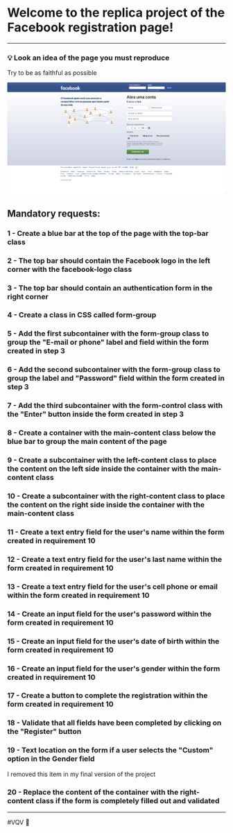# Welcome to the replica project of the Facebook registration page!

---

### 💡 Look an idea of the page you must reproduce  

Try to be as faithful as possible  

![Página Facebook](./facebook.png)

## Mandatory requests:

### 1 - Create a blue bar at the top of the page with the top-bar class

### 2 - The top bar should contain the Facebook logo in the left corner with the facebook-logo class

### 3 - The top bar should contain an authentication form in the right corner

### 4 - Create a class in CSS called form-group

### 5 - Add the first subcontainer with the form-group class to group the "E-mail or phone" label and field within the form created in step 3

### 6 - Add the second subcontainer with the form-group class to group the label and "Password" field within the form created in step 3

### 7 - Add the third subcontainer with the form-control class with the "Enter" button inside the form created in step 3

### 8 - Create a container with the main-content class below the blue bar to group the main content of the page

### 9 - Create a subcontainer with the left-content class to place the content on the left side inside the container with the main-content class

### 10 - Create a subcontainer with the right-content class to place the content on the right side inside the container with the main-content class

### 11 - Create a text entry field for the user's name within the form created in requirement 10

### 12 - Create a text entry field for the user's last name within the form created in requirement 10

### 13 - Create a text entry field for the user's cell phone or email within the form created in requirement 10

### 14 - Create an input field for the user's password within the form created in requirement 10

### 15 - Create an input field for the user's date of birth within the form created in requirement 10

### 16 - Create an input field for the user's gender within the form created in requirement 10

### 17 - Create a button to complete the registration within the form created in requirement 10

### 18 - Validate that all fields have been completed by clicking on the "Register" button

### 19 - Text location on the form if a user selects the "Custom" option in the Gender field 
I removed this item in my final version of the project  

### 20 - Replace the content of the container with the right-content class if the form is completely filled out and validated

---

#VQV 🚀
